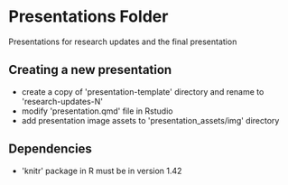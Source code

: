 # Presentations Folder
Presentations for research updates and the final presentation

## Creating a new presentation
* create a copy of 'presentation-template' directory and rename to 'research-updates-N'
* modify 'presentation.qmd' file in Rstudio
* add presentation image assets to 'presentation_assets/img' directory

## Dependencies
* 'knitr' package in R must be in version 1.42
